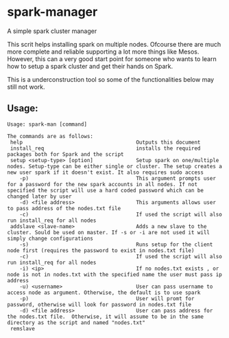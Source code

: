 # spark-manager
A simple spark cluster manager

This scrit helps installing spark on multiple nodes. Ofcourse there are much more complete and reliable supporting a lot more things like Mesos. However, this can a very good start point for someone who wants to learn how to setup a spark cluster and get their hands on Spark. 

This is a underconstruction tool so some of the functionalities below may still not work.


## Usage: 

```
Usage: spark-man [command]

The commands are as follows:
 help                           		  Outputs this document
 install_req							  installs the required packages both for Spark and the script
 setup <setup-type> [option]		      Setup spark on one/multiple nodes. Setup-type can be either single or cluster. The setup creates a new user spark if it doesn't exist. It also requires sudo access
	-p) 								  This argument prompts user for a password for the new spark accounts in all nodes. If not specified the script will use a hard coded password which can be changed later by user
	-d) <file address>	     			  This arguments allows user to pass address of the nodes.txt file
	-c)									  If used the script will also run install_req for all nodes
 addslave <slave-name>				      Adds a new slave to the cluster. Sould be used on master. If -s or -i are not used it will simply change configurations
	-s)									  Runs setup for the client node first (requires the password to exist in nodes.txt file)
	-c)									  If used the script will also run install_req for all nodes	
	-i)	<ip>							  If no nodes.txt exists , or node is not in nodes.txt with the specified name the user must pass ip address
	-u)	<username>						  User can pass username to access node as argument. Otherwise, the default is to use spark
	-p)									  User will promt for password, otherwise will look for password in nodes.txt file 
	-d) <file address>					  User can pass address for the nodes.txt file.  Otherwise, it will assume to be in the same directory as the script and named "nodes.txt"
 remslave				
	
```
